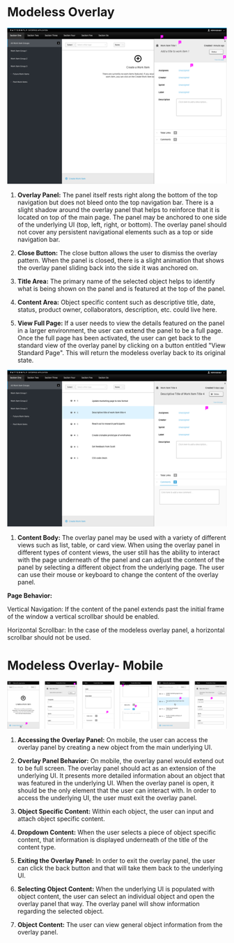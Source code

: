 # Modeless Overlay

![Image of Modeless Overlay Empty State Callout](img/modeless-overlay-empty-state-callout.png)

1. **Overlay Panel:** The panel itself rests right along the bottom of the top navigation but does not bleed onto the top navigation bar. There is a slight shadow around the overlay panel that helps to reinforce that it is located on top of the main page. The panel may be anchored to one side of the underlying UI (top, left, right, or bottom). The overlay panel should not cover any persistent navigational elements such as a top or side navigation bar.

2. **Close Button:** The close button allows the user to dismiss the overlay pattern. When the panel is closed, there is a slight animation that shows the overlay panel sliding back into the side it was anchored on.

3. **Title Area:** The primary name of the selected object helps to identify what is being shown on the panel and is featured at the top of the panel.

4. **Content Area:** Object specific content such as descriptive title, date, status, product owner, collaborators, description, etc. could live here.

5. **View Full Page:** If a user needs to view the details featured on the panel in a larger environment, the user can extend the panel to be a full page. Once the full page has been activated, the user can get back to the standard view of the overlay panel by clicking on a button entitled "View Standard Page". This will return the modeless overlay back to its original state.

![Image of Modeless Overlay Panel](img/modeless-overlay-panel-callout.png)

1. **Content Body:** The overlay panel may be used with a variety of different views such as list, table, or card view. When using the overlay panel in different types of content views, the user still has the ability to interact with the page underneath of the panel and can adjust the content of the panel by selecting a different object from the underlying page. The user can use their mouse or keyboard to change the content of the overlay panel.

**Page Behavior:**

Vertical Navigation: If the content of the panel extends past the initial frame of the window a vertical scrollbar should be enabled.

Horizontal Scrollbar: In the case of the modeless overlay panel, a horizontal scrollbar should not be used.  

# Modeless Overlay- Mobile

![Image of Modeless Overlay Mobile](img/modeless-overlay-mobile-callout.png)

1. **Accessing the Overlay Panel:** On mobile, the user can access the overlay panel by creating a new object from the main underlying UI.

2. **Overlay Panel Behavior:** On mobile, the overlay panel would extend out to be full screen. The overlay panel should act as an extension of the underlying UI. It presents more detailed information about an object that was featured in the underlying UI. When the overlay panel is open, it should be the only element that the user can interact with. In order to access the underlying UI, the user must exit the overlay panel.

3. **Object Specific Content:** Within each object, the user can input and attach object specific content.

4. **Dropdown Content:** When the user selects a piece of object specific content, that information is displayed underneath of the title of the content type.  

5. **Exiting the Overlay Panel:** In order to exit the overlay panel, the user can click the back button and that will take them back to the underlying UI.

6. **Selecting Object Content:** When the underlying UI is populated with object content, the user can select an individual object and open the overlay panel that way. The overlay panel will show information regarding the selected object.

7. **Object Content:** The user can view general object information from the overlay panel.
